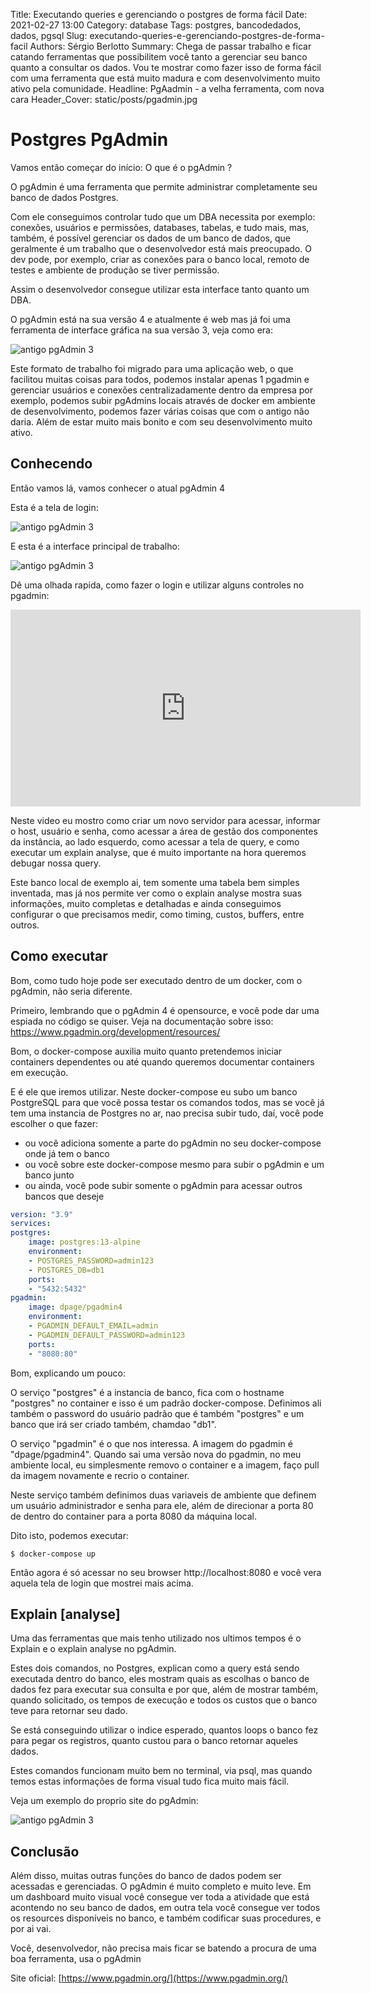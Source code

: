 Title: Executando queries e gerenciando o postgres de forma fácil
Date: 2021-02-27 13:00
Category: database
Tags: postgres, bancodedados, dados, pgsql
Slug: executando-queries-e-gerenciando-postgres-de-forma-facil
Authors: Sérgio Berlotto
Summary: 
    Chega de passar trabalho e ficar catando ferramentas que possibilitem
    você tanto a gerenciar seu banco quanto a consultar os dados. Vou te mostrar
    como fazer isso de forma fácil com uma ferramenta que está muito madura e
    com desenvolvimento muito ativo pela comunidade.
Headline: PgAadmin - a velha ferramenta, com nova cara
Header_Cover: static/posts/pgadmin.jpg

# Postgres PgAdmin

Vamos então começar do início: O que é o pgAdmin ?

O pgAdmin é uma ferramenta que permite administrar completamente seu banco de dados Postgres.

Com ele conseguimos controlar tudo que um DBA necessita por exemplo: conexões, usuários e permissões,
databases, tabelas, e tudo mais, mas, também, é possível gerenciar os dados de um banco de dados, que 
geralmente é um trabalho que o desenvolvedor está mais preocupado. O dev pode, por exemplo, criar as conexões para o banco local, remoto de testes e ambiente de produção se tiver permissão.

Assim o desenvolvedor consegue utilizar esta interface tanto quanto um DBA.

O pgAdmin está na sua versão 4 e atualmente é web mas já foi uma ferramenta de interface gráfica na 
sua versão 3, veja como era:

![antigo pgAdmin 3](/static/posts/pgadmin/pgadmin3.jpg)

Este formato de trabalho foi migrado para uma aplicação web, o que facilitou muitas coisas para todos,
podemos instalar apenas 1 pgadmin e gerenciar usuários e conexões centralizadamente dentro da empresa
por exemplo, podemos subir pgAdmins locais através de docker em ambiente de desenvolvimento,
podemos fazer várias coisas que com o antigo não daria. Além de estar muito mais bonito e com seu
desenvolvimento muito ativo.

## Conhecendo

Então vamos lá, vamos conhecer o atual pgAdmin 4

Esta é a tela de login:

![antigo pgAdmin 3](/static/posts/pgadmin/login.png)

E esta é a interface principal de trabalho:

![antigo pgAdmin 3](/static/posts/pgadmin/interface.png)

Dê uma olhada rapida, como fazer o login e utilizar alguns controles no pgadmin:

<iframe width="560" height="315" src="https://www.youtube.com/embed/BQKRupBi700" frameborder="0" allow="accelerometer; autoplay; clipboard-write; encrypted-media; gyroscope; picture-in-picture" allowfullscreen></iframe>

Neste video eu mostro como criar um novo servidor para acessar, informar o host, usuário e senha,
como acessar a área de gestão dos componentes da instância, ao lado esquerdo, como acessar a tela
de query, e como executar um explain analyse, que é muito importante na hora queremos debugar nossa
query.

Este banco local de exemplo ai, tem somente uma tabela bem simples inventada, mas já nos permite ver
como o explain analyse mostra suas informações, muito completas e detalhadas e ainda conseguimos 
configurar o que precisamos medir, como timing, custos, buffers, entre outros.

## Como executar

Bom, como tudo hoje pode ser executado dentro de um docker, com o pgAdmin, não seria diferente.

Primeiro, lembrando que o pgAdmin 4 é opensource, e você pode dar uma espiada no código se quiser. 
Veja na documentação sobre isso: https://www.pgadmin.org/development/resources/

Bom, o docker-compose auxilia muito quanto pretendemos iniciar containers dependentes ou até quando
queremos documentar containers em execução.

E é ele que iremos utilizar. Neste docker-compose eu subo um banco PostgreSQL para que vocẽ possa 
testar os comandos todos, mas se você já tem uma instancia de Postgres no ar, nao precisa subir tudo,
daí, você pode escolher o que fazer: 

* ou você adiciona somente a parte do pgAdmin no seu docker-compose onde já tem o banco
* ou você sobre este docker-compose mesmo para subir o pgAdmin e um banco junto
* ou ainda, você pode subir somente o pgAdmin para acessar outros bancos que deseje

```yaml
version: "3.9"
services:
postgres:
    image: postgres:13-alpine
    environment:
    - POSTGRES_PASSWORD=admin123
    - POSTGRES_DB=db1
    ports:
    - "5432:5432"
pgadmin:
    image: dpage/pgadmin4
    environment:
    - PGADMIN_DEFAULT_EMAIL=admin
    - PGADMIN_DEFAULT_PASSWORD=admin123
    ports:
    - "8080:80"
```

Bom, explicando um pouco:

O serviço "postgres" é a instancia de banco, fica com o hostname "postgres" no container e isso
é um padrão docker-compose. Definimos ali também o password do usuário padrão que é também "postgres"
e um banco que irá ser criado também, chamdao "db1".

O serviço "pgadmin" é o que nos interessa. A imagem do pgadmin é "dpage/pgadmin4". Quando sai uma versão nova do pgadmin, 
no meu ambiente local, eu simplesmente removo o container e a imagem, faço pull da imagem novamente e recrio o container.

Neste serviço também definimos duas variaveis de ambiente que definem um usuário administrador e senha para ele, além de
direcionar a porta 80 de dentro do container para a porta 8080 da máquina local.

Dito isto, podemos executar:

```shell
$ docker-compose up
```

Então agora é só acessar no seu browser http://localhost:8080 e você vera aquela tela de login que mostrei mais acima.

## Explain [analyse]

Uma das ferramentas que mais tenho utilizado nos ultimos tempos é o Explain e o explain analyse no pgAdmin.

Estes dois comandos, no Postgres, explican como a query está sendo executada dentro do banco, eles mostram quais as escolhas
o banco de dados fez para executar sua consulta e por que, além de mostrar também, quando solicitado, os tempos de execução e 
todos os custos que o banco teve para retornar seu dado.

Se está conseguindo utilizar o indice esperado, quantos loops o banco fez para pegar os registros, quanto custou para o banco
retornar aqueles dados.

Estes comandos funcionam muito bem no terminal, via psql, mas quando temos estas informações de forma visual tudo fica muito
mais fácil.

Veja um exemplo do proprio site do pgAdmin:

![antigo pgAdmin 3](/static/posts/pgadmin/pgadmin4-explain.jpg)

## Conclusão

Além disso, muitas outras funções do banco de dados podem ser acessadas e gerenciadas. O pgAdmin é muito completo e muito leve.
Em um dashboard muito visual você consegue ver toda a atividade que está acontendo no seu banco de dados, em outra tela você
consegue ver todos os resources disponíveis no banco, e também codificar suas procedures, e por ai vai.

Você, desenvolvedor, não precisa mais ficar se batendo a procura de uma boa ferramenta, usa o pgAdmin

Site oficial: [https://www.pgadmin.org/](https://www.pgadmin.org/)